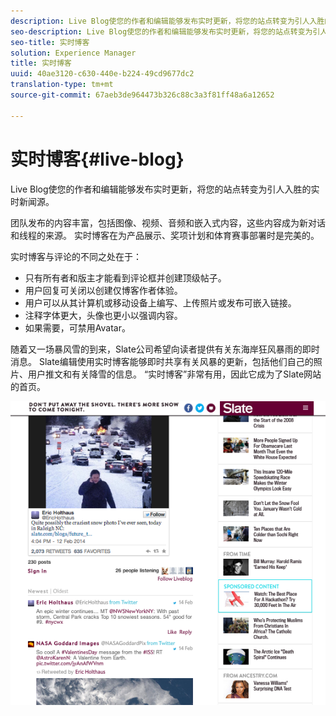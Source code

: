 ```yaml
---
description: Live Blog使您的作者和编辑能够发布实时更新，将您的站点转变为引人入胜的实时新闻源。
seo-description: Live Blog使您的作者和编辑能够发布实时更新，将您的站点转变为引人入胜的实时新闻源。
seo-title: 实时博客
solution: Experience Manager
title: 实时博客
uuid: 40ae3120-c630-440e-b224-49cd9677dc2
translation-type: tm+mt
source-git-commit: 67aeb3de964473b326c88c3a3f81ff48a6a12652

---
```



# 实时博客{#live-blog}

Live Blog使您的作者和编辑能够发布实时更新，将您的站点转变为引人入胜的实时新闻源。

团队发布的内容丰富，包括图像、视频、音频和嵌入式内容，这些内容成为新对话和线程的来源。 实时博客在为产品展示、奖项计划和体育赛事部署时是完美的。

实时博客与评论的不同之处在于：

* 只有所有者和版主才能看到评论框并创建顶级帖子。
* 用户回复可关闭以创建仅博客作者体验。
* 用户可以从其计算机或移动设备上编写、上传照片或发布可嵌入链接。
* 注释字体更大，头像也更小以强调内容。
* 如果需要，可禁用Avatar。

随着又一场暴风雪的到来，Slate公司希望向读者提供有关东海岸狂风暴雨的即时消息。 Slate编辑使用实时博客能够即时共享有关风暴的更新，包括他们自己的照片、用户推文和有关降雪的信息。 “实时博客”非常有用，因此它成为了Slate网站的首页。

![](assets/LiveBlogSlate_example.png)

